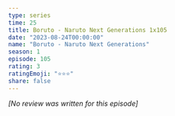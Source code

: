 ```yaml
---
type: series
time: 25
title: Boruto - Naruto Next Generations 1x105
date: "2023-08-24T00:00:00"
name: "Boruto - Naruto Next Generations"
season: 1
episode: 105
rating: 3
ratingEmoji: "⭐️⭐️⭐️"
share: false
---
```


_[No review was written for this episode]_
